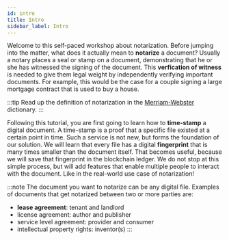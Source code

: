 ```yaml
---
id: intro
title: Intro
sidebar_label: Intro
---
```


Welcome to this self-paced workshop about notarization. Before jumping into the matter, what does it actually mean to **notarize** a document? Usually a notary places a seal or stamp on a document, demonstrating that he or she has witnessed the signing of the document. This **verfication of witness** is needed to give them legal weight by independently verifying important documents. For example, this would be the case for a couple signing a large mortgage contract that is used to buy a house. 

:::tip
Read up the definition of notarization in the [Merriam-Webster](https://www.merriam-webster.com/dictionary/notarize) dictionary.
:::

Following this tutorial, you are first going to learn how to **time-stamp** a digital document. A time-stamp is a proof that a specific file existed at a certain point in time. Such a service is not new, but forms the foundation of our solution. We will learn that every file has a digital **fingerprint** that is many times smaller than the document itself. That becomes useful, because we will save that fingerprint in the blockchain ledger. We do not stop at this simple process, but will add features that enable multiple people to interact with the document. Like in the real-world use case of notarization!

:::note
The document you want to notarize can be any digital file. Examples of documents that get notarized between two or more parties are: 
- **lease agreement**: tenant and landlord
- license agreement: author and publisher
- service level agreement: provider and consumer
- intellectual property rights: inventor(s)
:::
